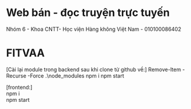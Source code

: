 # Web bán - đọc truyện trực tuyến
Nhóm 6 - Khoa CNTT- Học viện Hàng không Việt Nam - 010100086402
# FITVAA  
[Cài lại module trong backend sau khi clone từ github về:]
Remove-Item -Recurse -Force .\node_modules
npm i
npm start  

[frontend:]  
npm i  
npm start
